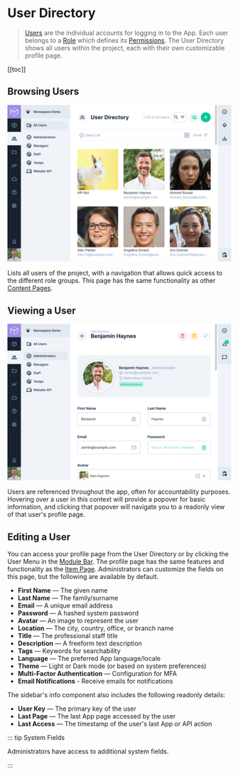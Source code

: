 # User Directory

> [Users](/getting-started/glossary#users) are the individual accounts for logging in to the App. Each user belongs to a
> [Role](/getting-started/glossary#roles) which defines its [Permissions](/getting-started/glossary#permissions). The
> User Directory shows all users within the project, each with their own customizable profile page.

[[toc]]

## Browsing Users

![User Directory Overview](../assets/app/user-directory-overview.png)

Lists all users of the project, with a navigation that allows quick access to the different role groups. This page has
the same functionality as other [Content Pages](/app/content-collections/).

## Viewing a User

![User Overview](../assets/app/user-overview.png)

Users are referenced throughout the app, often for accountability purposes. Hovering over a user in this context will
provide a popover for basic information, and clicking that popover will navigate you to a readonly view of that user's
profile page.

## Editing a User

You can access your profile page from the User Directory or by clicking the User Menu in the
[Module Bar](/app/overview/#_1-module-bar). The profile page has the same features and functionality as the
[Item Page](/app/content-items/). Administrators can customize the fields on this page, but the following are available
by default.

- **First Name** — The given name
- **Last Name** — The family/surname
- **Email** — A unique email address
- **Password** — A hashed system password
- **Avatar** — An image to represent the user
- **Location** — The city, country, office, or branch name
- **Title** — The professional staff title
- **Description** — A freeform text description
- **Tags** — Keywords for searchability
- **Language** — The preferred App language/locale
- **Theme** — Light or Dark mode (or based on system preferences)
- **Multi-Factor Authentication** — Configuration for MFA
- **Email Notifications** - Receive emails for notifications

The sidebar's info component also includes the following readonly details:

- **User Key** — The primary key of the user
- **Last Page** — The last App page accessed by the user
- **Last Access** — The timestamp of the user's last App or API action

::: tip System Fields

Administrators have access to additional system fields.

:::
